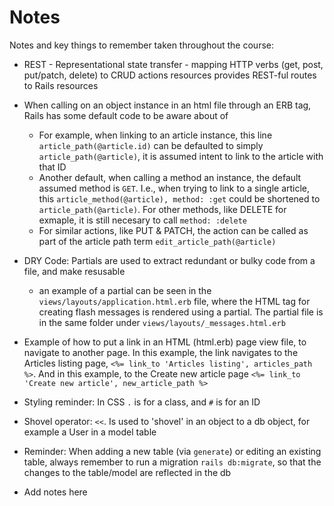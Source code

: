 # Notes

Notes and key things to remember taken throughout the course:

* REST - Representational state transfer - mapping HTTP verbs (get, post, put/patch, delete) to CRUD actions
resources provides REST-ful routes to Rails resources

* When calling on an object instance in an html file through an ERB tag, Rails has some default code to be aware about of
  * For example, when linking to an article instance, this line `article_path(@article.id)` can be defaulted to simply `article_path(@article)`, it is assumed intent to link to the article with that ID
  * Another default, when calling a method an instance, the default assumed method is `GET`. I.e., when trying to link to a single article, this `article_method(@article), method: :get` could be shortened to `article_path(@article)`. For other methods, like DELETE for exmaple, it is still necesary to call `method: :delete`
  * For similar actions, like PUT & PATCH, the action can be called as part of the article path term `edit_article_path(@article)`

* DRY Code: Partials are used to extract redundant or bulky code from a file, and make resusable
  * an example of a partial can be seen in the `views/layouts/application.html.erb` file, where the HTML tag for creating flash messages is rendered using a partial. The partial file is in the same folder under `views/layouts/_messages.html.erb`

* Example of how to put a link in an HTML (html.erb) page view file, to navigate to another page. In this example, the link navigates to the Articles listing page, `<%= link_to 'Articles listing', articles_path %>`. And in this example, to the Create new article page `<%= link_to 'Create new article', new_article_path %>`

* Styling reminder: In CSS `.` is for a class, and `#` is for an ID

* Shovel operator: `<<`. Is used to 'shovel' in an object to a db object, for example a User in a model table

* Reminder: When adding a new table (via `generate`) or editing an existing table, always remember to run a migration `rails db:migrate`, so that the changes to the table/model are reflected in the db

* Add notes here
